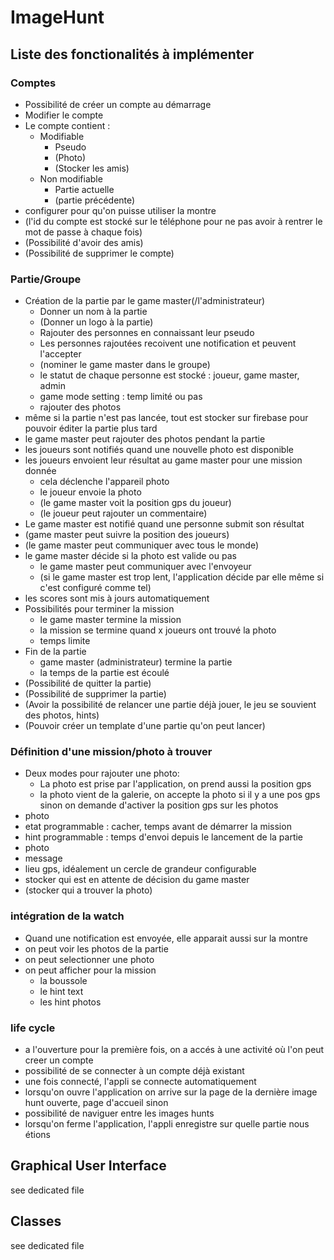 # ImageHunt

## Liste des fonctionalités à implémenter

### Comptes
- Possibilité de créer un compte au démarrage
- Modifier le compte
- Le compte contient :
  - Modifiable
    - Pseudo
    - (Photo)
    - (Stocker les amis)
  - Non modifiable
    - Partie actuelle
    - (partie précédente)
- configurer pour qu'on puisse utiliser la montre
- (l'id du compte est stocké sur le téléphone pour ne pas avoir à rentrer le mot de passe à chaque fois)
- (Possibilité d'avoir des amis)
- (Possibilité de supprimer le compte)

### Partie/Groupe
- Création de la partie par le game master(/l'administrateur)
  - Donner un nom à la partie
  - (Donner un logo à la partie)
  - Rajouter des personnes en connaissant leur pseudo
  - Les personnes rajoutées recoivent une notification et peuvent l'accepter
  - (nominer le game master dans le groupe)
  -  le statut de chaque personne est stocké : joueur, game master, admin
  - game mode setting : temp limité ou pas
  - rajouter des photos
- même si la partie n'est pas lancée, tout est stocker sur firebase pour pouvoir éditer la partie plus tard 
- le game master peut rajouter des photos pendant la partie
- les joueurs sont notifiés quand une nouvelle photo est disponible
- les joueurs envoient leur résultat au game master pour une mission donnée
  - cela déclenche l'appareil photo
  - le joueur envoie la photo
  - (le game master voit la position gps du joueur)
  - (le joueur peut rajouter un commentaire)
- Le game master est notifié quand une personne submit son résultat
- (game master peut suivre la position des joueurs)
- (le game master peut communiquer avec tous le monde)
- le game master décide si la photo est valide ou pas
  - le game master peut communiquer avec l'envoyeur
  - (si le game master est trop lent, l'application décide par elle même si c'est configuré comme tel)
- les scores sont mis à jours automatiquement
- Possibilités pour terminer la mission
  - le game master termine la mission
  - la mission se termine quand x joueurs ont trouvé la photo
  - temps limite
- Fin de la partie
  - game master (administrateur) termine la partie
  - la temps de la partie est écoulé
- (Possibilité de quitter la partie)
- (Possibilité de supprimer la partie)
- (Avoir la possibilité de relancer une partie déjà jouer, le jeu se souvient des photos, hints)
- (Pouvoir créer un template d'une partie qu'on peut lancer)

### Définition d'une mission/photo à trouver
- Deux modes pour rajouter une photo:
  - La photo est prise par l'application, on prend aussi la position gps
  - la photo vient de la galerie, on accepte la photo si il y a une pos gps sinon on demande d'activer la position gps sur les photos
- photo
- etat programmable : cacher, temps avant de démarrer la mission
- hint programmable : temps d'envoi depuis le lancement de la partie
 - photo
 - message
 - lieu gps, idéalement un cercle de grandeur configurable
- stocker qui est en attente de décision du game master
- (stocker qui a trouver la photo)

### intégration de la watch
- Quand une notification est envoyée, elle apparait aussi sur la montre
- on peut voir les photos de la partie
- on peut selectionner une photo
- on peut afficher pour la mission
  - la boussole
  - le hint text
  - les hint photos

### life cycle
- a l'ouverture pour la première fois, on a accés à une activité où l'on peut creer un compte
- possibilité de se connecter à un compte déjà existant
- une fois connecté, l'appli se connecte automatiquement
- lorsqu'on ouvre l'application on arrive sur la page de la dernière image hunt ouverte, page d'accueil sinon
- possibilité de naviguer entre les images hunts
- lorsqu'on ferme l'application, l'appli enregistre sur quelle partie nous étions

## Graphical User Interface
see dedicated file

## Classes
see dedicated file

